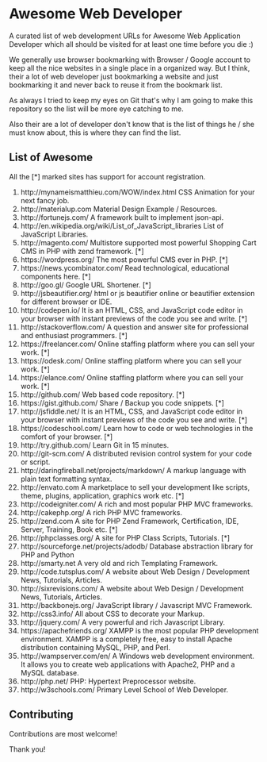 # Awesome Web Developer
A curated list of web development URLs for Awesome Web Application Developer which all should be visited for at least one time before you die :)

We generally use browser bookmarking with Browser / Google account to keep all the nice websites in a single place in a organized way. But I think, their a lot of web developer just bookmarking a website and just bookmarking it and never back to reuse it from the bookmark list.

As always I tried to keep my eyes on Git that's why I am going to make this repository so the list will be more eye catching to me.

Also their are a lot of developer don't know that is the list of things he / she must know about, this is where they can find the list.

## List of Awesome
All the [*] marked sites has support for account registration.

<ol>
<li>http://mynameismatthieu.com/WOW/index.html CSS Animation for your next fancy job. </li>
<li>http://materialup.com  Material Design Example / Resources.</li>
<li>http://fortunejs.com/ A framework built to implement json-api.</li>
<li>http://en.wikipedia.org/wiki/List_of_JavaScript_libraries List of JavaScript Libraries.</li>
<li>http://magento.com/ Multistore supported most powerful Shopping Cart CMS in PHP with zend framework. [*]</li>
<li>https://wordpress.org/ The most powerful CMS ever in PHP. [*]</li>
<li>https://news.ycombinator.com/ Read technological, educational components here. [*]</li>
<li>http://goo.gl/ Google URL Shortener. [*]</li>
<li>http://jsbeautifier.org/ html or js beautifier online or beautifier extension for different browser or IDE.</li>
<li>http://codepen.io/ It is an HTML, CSS, and JavaScript code editor in your browser with instant previews of the code you see and write. [*]</li>
<li>http://stackoverflow.com/ A question and answer site for professional and enthusiast programmers. [*]</li>
<li>https://freelancer.com/  Online staffing platform where you can sell your work. [*]</li>
<li>https://odesk.com/  Online staffing platform where you can sell your work. [*]</li>
<li>https://elance.com/ Online staffing platform where you can sell your work. [*]</li>
<li>http://github.com/ Web based code repository. [*]</li>
<li>https://gist.github.com/ Share / Backup you code snippets. [*]</li>
<li>http://jsfiddle.net/ It is an HTML, CSS, and JavaScript code editor in your browser with instant previews of the code you see and write. [*]</li>
<li>https://codeschool.com/ Learn how to code or web technologies in the comfort of your browser. [*]</li>
<li>http://try.github.com/ Learn Git in 15 minutes.</li>
<li>http://git-scm.com/ A distributed revision control system for your code or script.</li>
<li>http://daringfireball.net/projects/markdown/  A markup language with plain text formatting syntax. </li>
<li>http://envato.com A marketplace to sell your development like scripts, theme, plugins, application, graphics work etc. [*]</li>
<li>http://codeigniter.com/ A rich and most popular PHP MVC frameworks.</li>
<li>http://cakephp.org/ A rich PHP MVC frameworks.</li>
<li>http://zend.com A site for PHP Zend Framework, Certification, IDE, Server, Training, Book etc. [*]</li>
<li>http://phpclasses.org/ A site for PHP Class Scripts, Tutorials. [*]</li>
<li>http://sourceforge.net/projects/adodb/ Database abstraction library for PHP and Python</li>
<li>http://smarty.net A very old and rich Templating Framework.</li>
<li>http://code.tutsplus.com/ A website about Web Design / Development News, Tutorials, Articles.</li>
<li>http://sixrevisions.com/ A website about Web Design / Development News, Tutorials, Articles.</li>
<li>http://backbonejs.org/ JavaScript library / Javascript MVC Framework.</li>
<li>http://css3.info/ All about CSS to decorate your Markup.</li>
<li>http://jquery.com/ A very powerful and rich Javascript Library.</li>
<li>https://apachefriends.org/ XAMPP is the most popular PHP development environment. XAMPP is a completely free, easy to install Apache distribution containing MySQL, PHP, and Perl.</li>
<li>http://wampserver.com/en/ A Windows web development environment. It allows you to create web applications with Apache2, PHP and a MySQL database. </li>
<li>http://php.net/ PHP: Hypertext Preprocessor website.</li>
<li>http://w3schools.com/ Primary Level School of Web Developer.</li>
</ol>

## Contributing

Contributions are most welcome!

Thank you!
